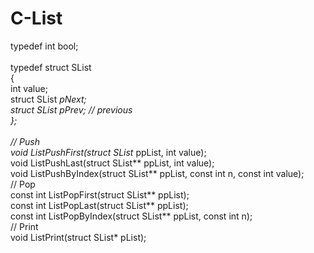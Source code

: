 # C-List
typedef int bool;<br/>
<br/>
typedef struct SList<br/>
{<br/>
  int value;<br/>
  struct SList *pNext;<br/>
  struct SList *pPrev; // previous<br/>
 };<br/>
  <br/>
// Push<br/>
void ListPushFirst(struct SList** ppList, int value);<br/>
void ListPushLast(struct SList** ppList, int value);<br/>
void ListPushByIndex(struct SList** ppList, const int n, const int value);<br/>
// Pop<br/>
const int ListPopFirst(struct SList** ppList);<br/>
const int ListPopLast(struct SList** ppList);<br/>
const int ListPopByIndex(struct SList** ppList, const int n);<br/>
// Print<br/>
void ListPrint(struct SList* pList);<br/>

